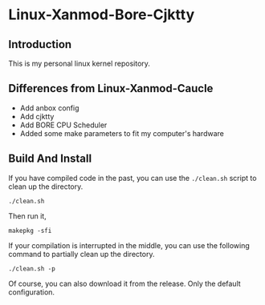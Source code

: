# Linux-Xanmod-Bore-Cjktty

## Introduction

This is my personal linux kernel repository.

## Differences from Linux-Xanmod-Caucle

- Add anbox config
- Add cjktty
- Add BORE CPU Scheduler
- Added some make parameters to fit my computer's hardware

## Build And Install

If you have compiled code in the past, you can use the `./clean.sh` script to clean up the directory.

``` shell
./clean.sh
```

Then run it,

``` shell
makepkg -sfi
```

If your compilation is interrupted in the middle, you can use the following command to partially clean up the directory.

``` shell
./clean.sh -p
```

Of course, you can also download it from the release. Only the default configuration.

